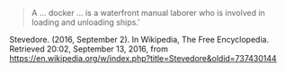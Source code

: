 > A ... docker ... is a waterfront manual laborer who is involved in loading and unloading ships.'

Stevedore. (2016, September 2). In Wikipedia, The Free Encyclopedia. Retrieved 20:02, September 13, 2016, from https://en.wikipedia.org/w/index.php?title=Stevedore&oldid=737430144 
